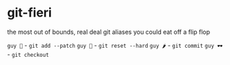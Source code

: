 # git-fieri
the most out of bounds, real deal git aliases you could eat off a flip flop

`guy 🍕` - `git add --patch`
`guy 🍺` - `git reset --hard`
`guy 🌶` - `git commit`
`guy 🕶` - `git checkout`
